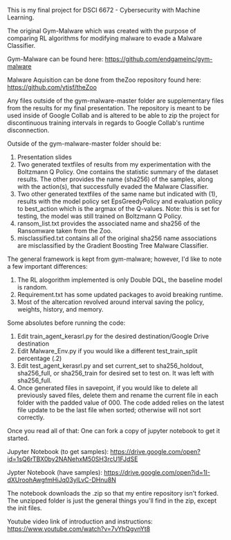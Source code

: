 This is my final project for DSCI 6672 - Cybersecurity with Machine Learning.

The original Gym-Malware which was created with the purpose of comparing RL algorithms for modifying malware to evade 
a Malware Classifier.

Gym-Malware can be found here: https://github.com/endgameinc/gym-malware

Malware Aquisition can be done from theZoo repository found here: https://github.com/ytisf/theZoo


Any files outside of the gym-malware-master folder are supplementary files from the results for my final presentation. 
The repository is meant to be used inside of Google Collab and is altered to be able to zip the project for discontinuous
training intervals in regards to Google Collab's runtime disconnection.

Outside of the gym-malware-master folder should be:
1. Presentation slides
2. Two generated textfiles of results from my experimentation with the Boltzmann Q Policy. One contains the statistic summary of the dataset results. The other provides the name (sha256) of the samples, along with the action(s), that successfully evaded the Malware Classifier.
3. Two other generated textfiles of the same name but indicated with (1), results with the model policy set EpsGreedyPolicy and evaluation policy to best_action which is the argmax of the Q-values. Note: this is set for testing, the model was still trained on Boltzmann Q Policy.
4. ransom_list.txt provides the associated name and sha256 of the Ransomware taken from the Zoo.
5. misclassified.txt contains all of the original sha256 name associations are misclassified by the Gradient Boosting Tree Malware Classifier.

The general framework is kept from gym-malware; however, I'd like to note a few important differences:
1. The RL alogorithm implemented is only Double DQL, the baseline model is random.
2. Requirement.txt has some updated packages to avoid breaking runtime.
3. Most of the altercation revolved around interval saving the policy, weights, history, and memory.

Some absolutes before running the code:
1. Edit train_agent_kerasrl.py for the desired destination/Google Drive destination
2. Edit Malware_Env.py if you would like a different test_train_split percentage (.2)
3. Edit test_agent_kerasrl.py and set current_set to sha256_holdout, sha256_full, or sha256_train for
desired set to test on. It was left with sha256_full.
4. Once generated files in savepoint, if you would like to delete all previously saved files, delete them and rename the
current file in each folder with the padded value of 000. The code added relies on the latest file update to be the last
file when sorted; otherwise will not sort correctly.

Once you read all of that: One can fork a copy of jupyter notebook to get it started.

Jupyter Notebook (to get samples):
https://drive.google.com/open?id=1sQ6rTBX0by2NANehxM50SH3rcU1FJdSE

Jypter Notebook (have samples): 
https://drive.google.com/open?id=1I-dXUroohAwgfmHiJq03ylLvC-DHnu8N

The notebook downloads the .zip so that my entire repository isn't forked. The unzipped folder is just the general things you'll find in the zip, except the init files.





Youtube video link of introduction and instructions: https://www.youtube.com/watch?v=7vYhQgvnYt8

